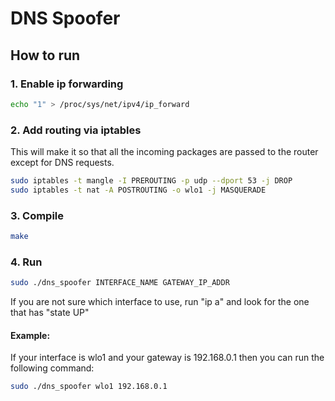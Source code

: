 # DNS Spoofer

## How to run

### 1. Enable ip forwarding

```sh
echo "1" > /proc/sys/net/ipv4/ip_forward
```

### 2. Add routing via iptables

This will make it so that all the incoming packages are passed to the router except for DNS requests.

```sh
sudo iptables -t mangle -I PREROUTING -p udp --dport 53 -j DROP
sudo iptables -t nat -A POSTROUTING -o wlo1 -j MASQUERADE
```

### 3. Compile

```sh
make
```

### 4. Run

```sh
sudo ./dns_spoofer INTERFACE_NAME GATEWAY_IP_ADDR
```

If you are not sure which interface to use, run "ip a" and look for the one that has "state UP"

#### Example:

If your interface is wlo1 and your gateway is 192.168.0.1 then you can run the following command:

```sh
sudo ./dns_spoofer wlo1 192.168.0.1
```

